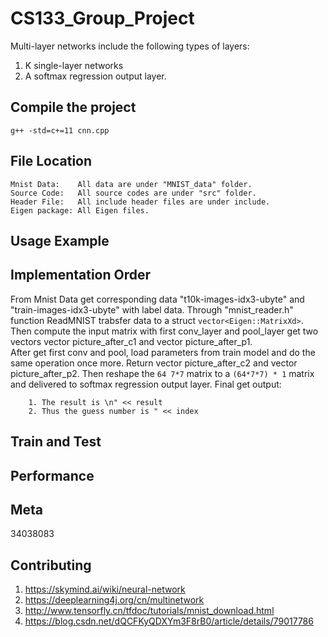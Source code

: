 CS133_Group_Project
===================
Multi-layer networks include the following types of layers:
1. K single-layer networks
2. A softmax regression output layer.

Compile the project
-------------------
    g++ -std=c+=11 cnn.cpp

File Location
-------------------
	Mnist Data:    All data are under "MNIST_data" folder.
	Source Code:   All source codes are under "src" folder.
	Header File:   All include header files are under include.
	Eigen package: All Eigen files.

Usage Example
-------------------

Implementation Order
-----


From Mnist Data get corresponding data "t10k-images-idx3-ubyte" and "train-images-idx3-ubyte" with label data. Through "mnist_reader.h" function ReadMNIST trabsfer data to a struct `vector<Eigen::MatrixXd>`.  
Then compute the input matrix with first conv_layer and pool_layer get two vectors vector<MatrixXd> picture_after_c1 and  vector<MatrixXd> picture_after_p1.  
After get first conv and pool, load parameters from train model and do the same operation once more. 
Return vector<MatrixXd> picture_after_c2 and vector<MatrixXd> picture_after_p2. Then reshape the `64 7*7` matrix to a `(64*7*7) * 1` matrix and delivered to softmax regression output layer.
Final get output:
```
	1. The result is \n" << result 
	2. Thus the guess number is " << index 	
```
 
Train and Test
-------------------

Performance
-------------------

Meta
-------------------
34038083

Contributing
-------------------
1. https://skymind.ai/wiki/neural-network
2. https://deeplearning4j.org/cn/multinetwork
3. http://www.tensorfly.cn/tfdoc/tutorials/mnist_download.html
4. https://blog.csdn.net/dQCFKyQDXYm3F8rB0/article/details/79017786
